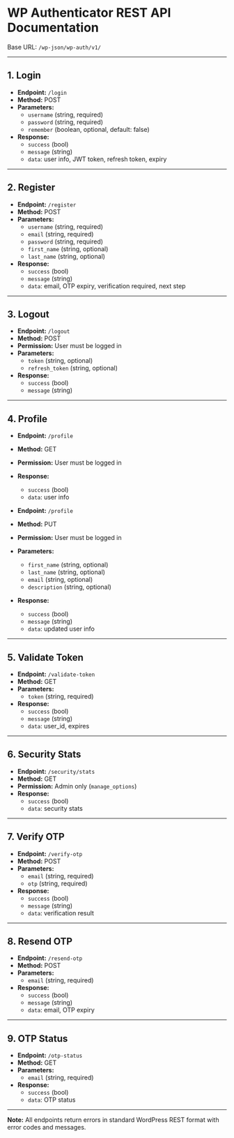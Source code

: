 # WP Authenticator REST API Documentation

Base URL: `/wp-json/wp-auth/v1/`

---

## 1. Login
- **Endpoint:** `/login`
- **Method:** POST
- **Parameters:**
  - `username` (string, required)
  - `password` (string, required)
  - `remember` (boolean, optional, default: false)
- **Response:**
  - `success` (bool)
  - `message` (string)
  - `data`: user info, JWT token, refresh token, expiry

---

## 2. Register
- **Endpoint:** `/register`
- **Method:** POST
- **Parameters:**
  - `username` (string, required)
  - `email` (string, required)
  - `password` (string, required)
  - `first_name` (string, optional)
  - `last_name` (string, optional)
- **Response:**
  - `success` (bool)
  - `message` (string)
  - `data`: email, OTP expiry, verification required, next step

---

## 3. Logout
- **Endpoint:** `/logout`
- **Method:** POST
- **Permission:** User must be logged in
- **Parameters:**
  - `token` (string, optional)
  - `refresh_token` (string, optional)
- **Response:**
  - `success` (bool)
  - `message` (string)

---

## 4. Profile
- **Endpoint:** `/profile`
- **Method:** GET
- **Permission:** User must be logged in
- **Response:**
  - `success` (bool)
  - `data`: user info

- **Endpoint:** `/profile`
- **Method:** PUT
- **Permission:** User must be logged in
- **Parameters:**
  - `first_name` (string, optional)
  - `last_name` (string, optional)
  - `email` (string, optional)
  - `description` (string, optional)
- **Response:**
  - `success` (bool)
  - `message` (string)
  - `data`: updated user info

---

## 5. Validate Token
- **Endpoint:** `/validate-token`
- **Method:** GET
- **Parameters:**
  - `token` (string, required)
- **Response:**
  - `success` (bool)
  - `message` (string)
  - `data`: user_id, expires

---

## 6. Security Stats
- **Endpoint:** `/security/stats`
- **Method:** GET
- **Permission:** Admin only (`manage_options`)
- **Response:**
  - `success` (bool)
  - `data`: security stats

---

## 7. Verify OTP
- **Endpoint:** `/verify-otp`
- **Method:** POST
- **Parameters:**
  - `email` (string, required)
  - `otp` (string, required)
- **Response:**
  - `success` (bool)
  - `message` (string)
  - `data`: verification result

---

## 8. Resend OTP
- **Endpoint:** `/resend-otp`
- **Method:** POST
- **Parameters:**
  - `email` (string, required)
- **Response:**
  - `success` (bool)
  - `message` (string)
  - `data`: email, OTP expiry

---

## 9. OTP Status
- **Endpoint:** `/otp-status`
- **Method:** GET
- **Parameters:**
  - `email` (string, required)
- **Response:**
  - `success` (bool)
  - `data`: OTP status

---

**Note:** All endpoints return errors in standard WordPress REST format with error codes and messages.

